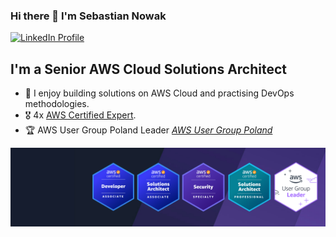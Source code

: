 ### Hi there 👋 I'm Sebastian Nowak

[![LinkedIn Profile](https://img.shields.io/static/v1?label=LinkedIn&message=Profile&color=blue&style=for-the-badge&logo=linkedin)]([https://linkedin.com/in/afronski/](https://www.linkedin.com/in/nowaksebastian/))

## I'm a Senior AWS Cloud Solutions Architect

- 🔭 I enjoy building solutions on AWS Cloud and practising DevOps methodologies.
- 🎖 4x [AWS Certified Expert](https://www.credly.com/users/sebastian-nowak-ninja/badges).
- 🏆 AWS User Group Poland Leader [*AWS User Group Poland*](https://www.meetup.com/awsugpl/)

![AWS Certificates](./images/certs.png)
